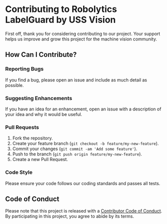 # Contributing to Robolytics LabelGuard by USS Vision

First off, thank you for considering contributing to our project. Your support helps us improve and grow this project for the machine vision community.

## How Can I Contribute?

### Reporting Bugs

If you find a bug, please open an issue and include as much detail as possible.

### Suggesting Enhancements

If you have an idea for an enhancement, open an issue with a description of your idea and why it would be useful.

### Pull Requests

1. Fork the repository.
2. Create your feature branch (`git checkout -b feature/my-new-feature`).
3. Commit your changes (`git commit -am 'Add some feature'`).
4. Push to the branch (`git push origin feature/my-new-feature`).
5. Create a new Pull Request.

### Code Style

Please ensure your code follows our coding standards and passes all tests.

## Code of Conduct

Please note that this project is released with a [Contributor Code of Conduct](CODE_OF_CONDUCT.md). By participating in this project, you agree to abide by its terms.
